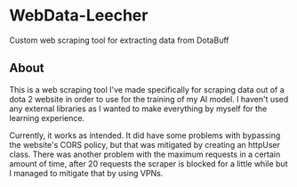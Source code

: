# WebData-Leecher
Custom web scraping tool for extracting data from DotaBuff

## About
This is a web scraping tool I've made specifically for scraping data out of a dota 2 website in order to use for the training of my AI model. I haven't used any 
external libraries as I wanted to make everything by myself for the learning experience. 

Currently, it works as intended. It did have some problems with bypassing the website's CORS policy, but that was mitigated by creating an httpUser class. There was another problem
with the maximum requests in a certain amount of time, after 20 requests the scraper is blocked for a little while but I managed to mitigate that by using VPNs.

